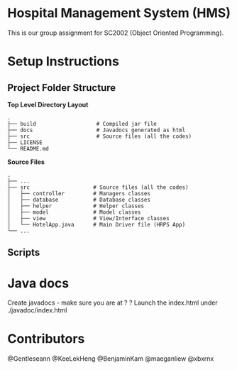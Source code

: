 # Hospital Management System (HMS)
This is our group assignment for SC2002 (Object Oriented Programming).

# Setup Instructions
## Project Folder Structure

**Top Level Directory Layout**
```
.
├── build                   # Compiled jar file
├── docs                    # Javadocs generated as html
├── src                     # Source files (all the codes)
├── LICENSE
└── README.md
```
**Source Files**
```
.
├── ...
├── src                    # Source files (all the codes)
│   ├── controller         # Managers classes
│   ├── database           # Database classes
│   ├── helper             # Helper classes
│   ├── model              # Model classes
│   ├── view               # View/Interface classes
│   └── HotelApp.java      # Main Driver file (HRPS App)
└── ...
```

## Scripts

# Java docs
Create javadocs - make sure you are at ?
?
Launch the index.html under ./javadoc/index.html

# Contributors
@Gentleseann
@KeeLekHeng
@BenjaminKam
@maeganliew
@xbxrnx
